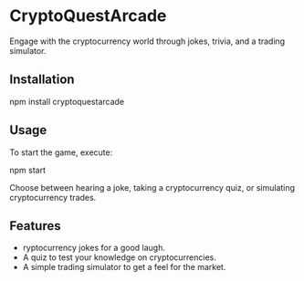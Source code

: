 # CryptoQuestArcade

Engage with the cryptocurrency world through jokes, trivia, and a trading simulator.

## Installation

npm install cryptoquestarcade

## Usage
To start the game, execute:

npm start

Choose between hearing a joke, taking a cryptocurrency quiz, or simulating cryptocurrency trades.

## Features
- ryptocurrency jokes for a good laugh.
- A quiz to test your knowledge on cryptocurrencies.
- A simple trading simulator to get a feel for the market.
